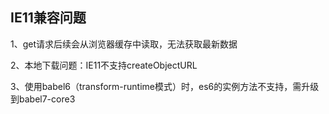 ## IE11兼容问题
1、get请求后续会从浏览器缓存中读取，无法获取最新数据

2、本地下载问题：IE11不支持createObjectURL

3、使用babel6（transform-runtime模式）时，es6的实例方法不支持，需升级到babel7-core3